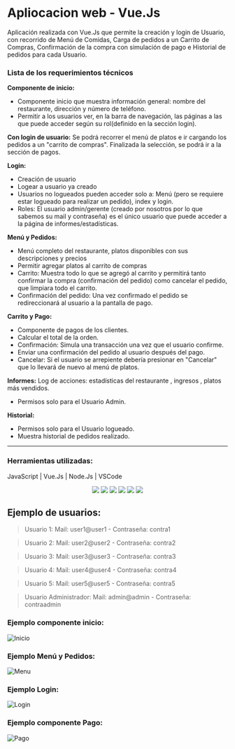 # Apliocacion web - Vue.Js

Aplicación realizada con Vue.Js que permite la creación y login de Usuario, con recorrido de Menú de Comidas, Carga de pedidos a un Carrito de Compras, Confirmación de la compra con simulación de pago e Historial de pedidos para cada Usuario. 

### Lista de los requerimientos técnicos
**Componente de inicio:** 
  - Componente inicio que muestra información general: nombre del restaurante, dirección y número de teléfono.
  - Permitir a los usuarios ver, en la barra de navegación, las páginas a las que puede acceder según su rol(definido en la sección login).

**Con login de usuario:** Se podrá recorrer el menú de platos e ir cargando los pedidos a un "carrito de compras". Finalizada la selección, se podrá ir a la sección de pagos.

**Login:**
  - Creación de usuario
  - Logear a usuario ya creado
  - Usuarios no logueados pueden acceder solo a: Menú (pero se requiere estar logueado para realizar un pedido), index y login.
  - Roles: El usuario admin/gerente (creado por nosotros por lo que sabemos su mail y contraseña) es el único usuario que puede acceder a la página de informes/estadísticas.

**Menú y Pedidos:** 
  - Menú completo del restaurante, platos disponibles con sus descripciones y precios
  - Permitir agregar platos al carrito de compras
  - Carrito: Muestra todo lo que se agregó al carrito y permitirá tanto confirmar la compra (confirmación del pedido) como cancelar el pedido, que limpiara todo el carrito.
  - Confirmación del pedido: Una vez confirmado el pedido se redireccionará al usuario a la pantalla de pago.

**Carrito y Pago:** 
  - Componente de pagos de los clientes.
  - Calcular el total de la orden.
  - Confirmación: Simula una transacción una vez que el usuario confirme.
  - Enviar una confirmación del pedido al usuario después del pago.
  - Cancelar: Si el usuario se arrepiente debería presionar en "Cancelar" que lo llevará de nuevo al menú de platos.

**Informes:**
Log de acciones: estadísticas del restaurante , ingresos , platos más vendidos.
  - Permisos solo para el Usuario Admin.

**Historial:**
  - Permisos solo para el Usuario logueado.
  - Muestra historial de pedidos realizado.


---
### Herramientas utilizadas:
JavaScript | Vue.Js | Node.Js | VSCode 

<div align="center">
  
<img src="https://img.shields.io/badge/JavaScript-323330?style=for-the-badge&logo=javascript&logoColor=F7DF1E" />
  
<img src="https://img.shields.io/badge/Vue%20js-35495E?style=for-the-badge&logo=vuedotjs&logoColor=4FC08D" />

<img src="https://img.shields.io/badge/Node%20js-339933?style=for-the-badge&logo=nodedotjs&logoColor=white" />

<img src="https://img.shields.io/badge/axios-671ddf?&style=for-the-badge&logo=axios&logoColor=white" />

<img src="https://img.shields.io/badge/Babel-F9DC3E?style=for-the-badge&logo=babel&logoColor=white" />

<img src="https://img.shields.io/badge/VSCode-0078D4?style=for-the-badge&logo=visual%20studio%20code&logoColor=white" />

</div
  
---


## Ejemplo de usuarios:

> Usuario 1: Mail: user1@user1 - Contraseña: contra1

> Usuario 2: Mail: user2@user2 - Contraseña: contra2

> Usuario 3: Mail: user3@user3 - Contraseña: contra3

> Usuario 4: Mail: user4@user4 - Contraseña: contra4

> Usuario 5: Mail: user5@user5 - Contraseña: contra5

> Usuario Administrador: Mail: admin@admin - Contraseña: contraadmin

### Ejemplo componente inicio:
![Inicio](https://github.com/martinLisi82ORT/Proyecto_PagPedidosRestaurante/assets/111402719/8d9a6a47-f235-4a0f-8584-78c097537dff)

### Ejemplo Menú y Pedidos:
![Menu](https://github.com/martinLisi82ORT/Proyecto_PagPedidosRestaurante/assets/111402719/ebc3bc81-9815-4e66-b383-2983509c0375)

### Ejemplo Login:
![Login](https://github.com/martinLisi82ORT/Proyecto_PagPedidosRestaurante/assets/111402719/4d7f57e3-adb2-4d89-a4f9-a6a26b550d59)

### Ejemplo componente Pago:
![Pago](https://github.com/martinLisi82ORT/Proyecto_PagPedidosRestaurante/assets/111402719/0e2030bc-c061-4a63-b081-cdc230c2c515)

